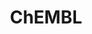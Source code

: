 ---
bigquery: https://console.cloud.google.com/bigquery?p=patents-public-data&d=ebi_chembl&page=dataset
citation: '"The ChEMBL database in 2017." Anna Gaulton, Anne Hersey, Michał Nowotka,
  A Patrícia Bento, Jon Chambers, David Mendez, Prudence Mutowo, Francis Atkinson,
  Louisa J Bellis, Elena Cibrián-Uhalte, Mark Davies, Nathan Dedman, Anneli Karlsson,
  María Paula Magariños, John P Overington, George Papadatos, Ines Smit, Andrew R
  Leach Nucleic acids Research (2017) 45 (Database Issue), D945-D954'
contributors: European Bioinformatics Institute
cost: None
description: ChEMBL Data is a manually curated database of small molecules used in
  drug discovery, including information about existing patented drugs.
documentation: 'schema: https://www.ebi.ac.uk/chembl/db_schema


  '
last_edit: 04/07/2022, 20:44:02
location: https://console.cloud.google.com/marketplace/product/google_patents_public_datasets/chembl
maintained_by: EMBL-EBI, an outstation of European Molecular Biology Laboratory
related_publications: '

  ChEMBL: towards direct deposition of bioassay data.


  Mendez D, Gaulton A, Bento AP, Chambers J, De Veij M, Félix E, Magariños MP, Mosquera
  JF, Mutowo P, Nowotka M, Gordillo-Marañón M, Hunter F, Junco L, Mugumbate G, Rodriguez-Lopez
  M, Atkinson F, Bosc N, Radoux CJ, Segura-Cabrera A, Hersey A, Leach AR.


  — Nucleic Acids Res. 2019; 47(D1):D930-D940. doi: 10.1093/nar/gky1075

  '
schema_fields:
- hba
- assay_strain
- label
- met_id
- orig_description
- activity_comment
- version
- mesh_id
- compound_key
- homologue
- domain_type
- stem
- assay_class_id
- route
- withdrawn_reason
- src_description
- standard_units
- irac_code
- acd_logd
- atc_code
- assay_id
- l5
- entity_type
- variant_id
- job_id
- standard_value
- uberon_id
- warning_id
- component_type
- level4
- prediction_method
- domain_name
- sitecomp_id
- subgroup
- applicant_full_name
- first_in_class
- compsyn_id
- molsyn_id
- research_stem
- cx_most_bpka
- assay_organism
- source
- molfile
- metref_id
- company
- assay_category
- warning_description
- warning_year
- compd_id
- alert_id
- ddd_id
- published_type
- inorganic_flag
- approval_date
- units
- definition
- warning_class
- path
- disease_efficacy
- active_ingredient
- standard_relation
- l2
- assay_param_id
- previous_company
- ref_url
- cell_ontology_id
- predbind_id
- cell_id
- targrel_id
- ap_id
- structure_type
- aromatic_rings
- indref_id
- bao_id
- drug_product_flag
- country
- oc_id
- ddd_comment
- updated_on
- usan_year
- idx
- ref_type
- mol_frac_id
- short_name
- sei
- component_synonym
- ridx
- product_id
- accession
- l8
- acd_logp
- src_assay_id
- parent_id
- mc_target_type
- standard_inchi
- submission_date
- synonyms
- level2
- enzyme_name
- first_page
- helm_notation
- withdrawn_year
- psa
- patent_id
- efo_id
- sequence_md5sum
- potential_duplicate
- num_alerts
- rgid
- db_version
- protclasssyn_id
- prod_pat_id
- strength
- selectivity_comment
- ad_type
- upper_value
- cx_most_apka
- mol_hrac_id
- molecular_mechanism
- cl_lincs_id
- status
- parameter_type
- curation_comment
- chebi_par_id
- parent_type
- ref_id
- black_box_warning
- bao_format
- drug_record_id
- pathway_key
- hbd_lipinski
- standard_text_value
- assay_cell_type
- canonical_smiles
- domain_description
- publication_number
- withdrawn_class
- mesh_heading
- level3
- bei
- clo_id
- res_stem_id
- standard_upper_value
- src_id
- max_phase
- level2_description
- component_id
- volume
- actsm_id
- assay_desc
- cpd_str_alert_id
- std_act_id
- availability_type
- who_name
- l3
- dosed_ingredient
- cell_name
- standard_inchi_key
- journal
- cell_description
- warning_country
- alogp
- aspect
- organism
- mol_irac_id
- acd_most_bpka
- cell_source_tax_id
- published_relation
- withdrawn_country
- cidx
- relationship_desc
- class_level
- active_molregno
- met_comment
- aidx
- molregno
- description
- year
- oral
- l1
- mechanism_of_action
- standard_flag
- qudt_units
- tid
- assay_test_type
- drug_substance_flag
- cell_source_tissue
- usan_substem
- smarts
- protein_class_synonym
- comp_go_id
- pathway_id
- set_name
- level4_description
- level1_description
- bao_endpoint
- parent_molregno
- patent_use_code
- warnref_id
- toid
- hrac_code
- delist_flag
- prodrug
- target_mapping
- mw_freebase
- stem_class
- target_desc
- alert_name
- who_extra
- parent_go_id
- issue
- mechanism_comment
- activity_count
- frac_class_id
- annotation
- uo_units
- mol_atc_id
- cellosaurus_id
- source_domain_id
- mw_monoisotopic
- pref_name
- chirality
- src_compound_id
- mc_target_name
- binding_site_comment
- cell_source_organism
- standard_type
- doc_id
- title
- first_approval
- sequence
- updated_by
- mc_organism
- go_id
- parameter_value
- hba_lipinski
- assay_subcellular_fraction
- stat
- usan_stem_definition
- topical
- src_short_name
- biocomp_id
- db_source
- bto_id
- compound_name
- site_name
- log_id
- tissue_id
- curated_by
- level5
- isoform
- hbd
- published_units
- patent_no
- therapeutic_flag
- syn_type
- warning_type
- record_id
- text_value
- mec_id
- start_position
- heavy_atoms
- polymer_flag
- authors
- tid_fixed
- num_lipinski_ro5_violations
- co_stem_id
- irac_class_id
- target_type
- assay_type
- relationship_type
- assay_tax_id
- l4
- full_molformula
- dosage_form
- priority
- num_ro5_violations
- lle
- relationship
- as_id
- full_mwt
- withdrawn_flag
- molecular_species
- patent_expire_date
- innovator_company
- assay_source
- end_position
- ingredient
- creation_date
- comp_class_id
- activity_id
- confidence_score
- metabolite_record_id
- parenteral
- assay_tissue
- frac_code
- tbl
- normal_range_max
- abstract
- ddd_admr
- result_flag
- mutation
- related_tid
- l6
- chembl_id
- acd_most_apka
- direct_interaction
- data_validity_comment
- domain_id
- drugind_id
- smid
- substrate_record_id
- molecule_type
- entity_id
- action_type
- usan_stem_id
- met_conversion
- ro3_pass
- indication_class
- targcomp_id
- trade_name
- site_residues
- cx_logp
- class_type
- confidence
- level1
- normal_range_min
- comments
- rtb
- caloha_id
- site_id
- nda_type
- l7
- relation
- protein_class_desc
- le
- ass_cls_map_id
- species_group_flag
- major_class
- ddd_units
- protein_class_id
- alert_set_id
- pubmed_id
- last_active
- mc_target_accession
- value
- tax_id
- efo_term
- doc_type
- level3_description
- published_value
- downgraded
- max_phase_for_ind
- hrac_class_id
- ddd_value
- pchembl_value
- type
- doi
- natural_product
- name
- last_page
- mc_tax_id
- cx_logd
- qed_weighted
- mecref_id
- usan_stem
- enzyme_tid
- formulation_id
shortname: chembl
tags:
- biotechnology
- health
- chemical
- bioinformatics
- medical
terms_of_use: CC BY-SA 3.0
title: ChEMBL
uuid: e232a192-965c-4ec9-904c-155b6dfe56c5
---